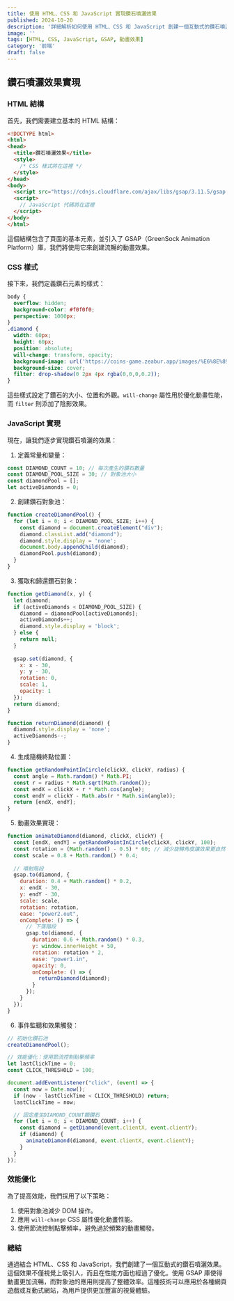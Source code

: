 ```yaml
---
title: 使用 HTML、CSS 和 JavaScript 實現鑽石噴灑效果
published: 2024-10-20
description: '詳細解析如何使用 HTML、CSS 和 JavaScript 創建一個互動式的鑽石噴灑效果，包括對象池優化和 GSAP 動畫庫的應用。'
image: ''
tags: [HTML, CSS, JavaScript, GSAP, 動畫效果]
category: '前端'
draft: false 
---
```


## 鑽石噴灑效果實現

### HTML 結構

首先，我們需要建立基本的 HTML 結構：

```html
<!DOCTYPE html>
<html>
<head>
  <title>鑽石噴灑效果</title>
  <style>
    /* CSS 樣式將在這裡 */
  </style>
</head>
<body>
  <script src="https://cdnjs.cloudflare.com/ajax/libs/gsap/3.11.5/gsap.min.js"></script>
  <script>
    // JavaScript 代碼將在這裡
  </script>
</body>
</html>
```

這個結構包含了頁面的基本元素，並引入了 GSAP（GreenSock Animation Platform）庫，我們將使用它來創建流暢的動畫效果。

### CSS 樣式

接下來，我們定義鑽石元素的樣式：

```css
body {
  overflow: hidden;
  background-color: #f0f0f0;
  perspective: 1000px;
}
.diamond {
  width: 60px;
  height: 60px;
  position: absolute;
  will-change: transform, opacity;
  background-image: url('https://coins-game.zeabur.app/images/%E6%8E%89%E8%90%BD%E7%89%A9/%E9%91%BD%E7%9F%B3/Animation_Diamandp_@4x.png');
  background-size: cover;
  filter: drop-shadow(0 2px 4px rgba(0,0,0,0.2));
}
```

這些樣式設定了鑽石的大小、位置和外觀。`will-change` 屬性用於優化動畫性能，而 `filter` 則添加了陰影效果。

### JavaScript 實現

現在，讓我們逐步實現鑽石噴灑的效果：

1. 定義常量和變量：

```javascript
const DIAMOND_COUNT = 10; // 每次產生的鑽石數量
const DIAMOND_POOL_SIZE = 30; // 對象池大小
const diamondPool = [];
let activeDiamonds = 0;
```

2. 創建鑽石對象池：

```javascript
function createDiamondPool() {
  for (let i = 0; i < DIAMOND_POOL_SIZE; i++) {
    const diamond = document.createElement("div");
    diamond.classList.add("diamond");
    diamond.style.display = 'none';
    document.body.appendChild(diamond);
    diamondPool.push(diamond);
  }
}
```

3. 獲取和歸還鑽石對象：

```javascript
function getDiamond(x, y) {
  let diamond;
  if (activeDiamonds < DIAMOND_POOL_SIZE) {
    diamond = diamondPool[activeDiamonds];
    activeDiamonds++;
    diamond.style.display = 'block';
  } else {
    return null;
  }
  
  gsap.set(diamond, { 
    x: x - 30,
    y: y - 30,
    rotation: 0,
    scale: 1,
    opacity: 1
  });
  return diamond;
}

function returnDiamond(diamond) {
  diamond.style.display = 'none';
  activeDiamonds--;
}
```

4. 生成隨機終點位置：

```javascript
function getRandomPointInCircle(clickX, clickY, radius) {
  const angle = Math.random() * Math.PI;
  const r = radius * Math.sqrt(Math.random());
  const endX = clickX + r * Math.cos(angle);
  const endY = clickY - Math.abs(r * Math.sin(angle));
  return [endX, endY];
}
```

5. 動畫效果實現：

```javascript
function animateDiamond(diamond, clickX, clickY) {
  const [endX, endY] = getRandomPointInCircle(clickX, clickY, 100);
  const rotation = (Math.random() - 0.5) * 60; // 減少旋轉角度讓效果更自然
  const scale = 0.8 + Math.random() * 0.4;
  
  // 噴射階段
  gsap.to(diamond, {
    duration: 0.4 + Math.random() * 0.2,
    x: endX - 30,
    y: endY - 30,
    scale: scale,
    rotation: rotation,
    ease: "power2.out",
    onComplete: () => {
      // 下落階段
      gsap.to(diamond, {
        duration: 0.6 + Math.random() * 0.3,
        y: window.innerHeight + 50,
        rotation: rotation * 2,
        ease: "power1.in",
        opacity: 0,
        onComplete: () => {
          returnDiamond(diamond);
        }
      });
    }
  });
}
```

6. 事件監聽和效果觸發：

```javascript
// 初始化鑽石池
createDiamondPool();

// 效能優化：使用節流控制點擊頻率
let lastClickTime = 0;
const CLICK_THRESHOLD = 100;

document.addEventListener("click", (event) => {
  const now = Date.now();
  if (now - lastClickTime < CLICK_THRESHOLD) return;
  lastClickTime = now;

  // 固定產生DIAMOND_COUNT顆鑽石
  for (let i = 0; i < DIAMOND_COUNT; i++) {
    const diamond = getDiamond(event.clientX, event.clientY);
    if (diamond) {
      animateDiamond(diamond, event.clientX, event.clientY);
    }
  }
});
```

### 效能優化

為了提高效能，我們採用了以下策略：

1. 使用對象池減少 DOM 操作。
2. 應用 `will-change` CSS 屬性優化動畫性能。
3. 使用節流控制點擊頻率，避免過於頻繁的動畫觸發。

### 總結

通過結合 HTML、CSS 和 JavaScript，我們創建了一個互動式的鑽石噴灑效果。這個效果不僅視覺上吸引人，而且在性能方面也經過了優化。使用 GSAP 庫使得動畫更加流暢，而對象池的應用則提高了整體效率。這種技術可以應用於各種網頁遊戲或互動式網站，為用戶提供更加豐富的視覺體驗。
